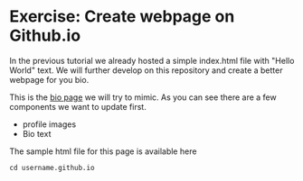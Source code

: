 # Exercise: Create webpage on Github.io

In the previous tutorial we already hosted a simple index.html file with "Hello World" text. We will further develop on this repository and create a better webpage for you bio. 

This is the [bio page](https://towshif.github.io/) we will try to mimic. As you can see there are a few components we want to update first.

* profile images  
* Bio text 

The sample html file for this page is available here 

    cd username.github.io  
    
